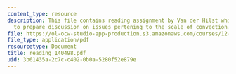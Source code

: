 ```yaml
---
content_type: resource
description: This file contains reading assignment by Van der Hilst which asks students
  to prepare discussion on issues pertening to the scale of convection.
file: https://ol-ocw-studio-app-production.s3.amazonaws.com/courses/12-570-seminar-in-geophysics-mantle-convection-spring-1998/3b61435a2c7cc4020b0a5280f52e879e_reading_140498.pdf
file_type: application/pdf
resourcetype: Document
title: reading_140498.pdf
uid: 3b61435a-2c7c-c402-0b0a-5280f52e879e
---
```

